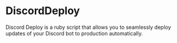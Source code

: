 # DiscordDeploy
Discord Deploy is a ruby script that allows you to seamlessly deploy updates of your Discord bot to production automatically. 
